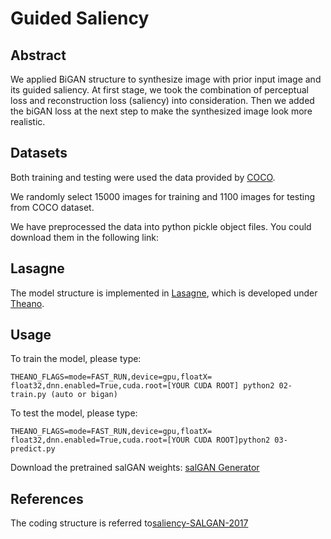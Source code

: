 
Guided Saliency
===
Abstract
---
We applied BiGAN structure to synthesize image with prior input image and its guided saliency. At first stage, we took the combination of perceptual loss and reconstruction loss (saliency) into consideration. Then we added the biGAN loss at the next step to make the synthesized image look more realistic.

Datasets
---
Both training and testing were used the data provided by [COCO](http://cocodataset.org/#home).

We randomly select 15000 images for training and 1100 images for testing from COCO dataset.

We have preprocessed the data into python pickle object files. You could download them in the following link: 

Lasagne
---
The model structure is implemented in [Lasagne](https://github.com/Lasagne/Lasagne), which is developed under [Theano](http://deeplearning.net/software/theano/).

Usage
---

To train the model, please type:
```
THEANO_FLAGS=mode=FAST_RUN,device=gpu,floatX= float32,dnn.enabled=True,cuda.root=[YOUR CUDA ROOT] python2 02-train.py (auto or bigan)
```
To test the model, please type:
```
THEANO_FLAGS=mode=FAST_RUN,device=gpu,floatX= float32,dnn.enabled=True,cuda.root=[YOUR CUDA ROOT]python2 03-predict.py
```

Download the pretrained salGAN weights: [salGAN Generator](https://imatge.upc.edu/web/sites/default/files/resources/1720/saliency/2017-salgan/gen_modelWeights0090.npz)


References
---

The coding structure is referred to[saliency-SALGAN-2017](https://github.com/acnokego/saliency-salgan-2017)
